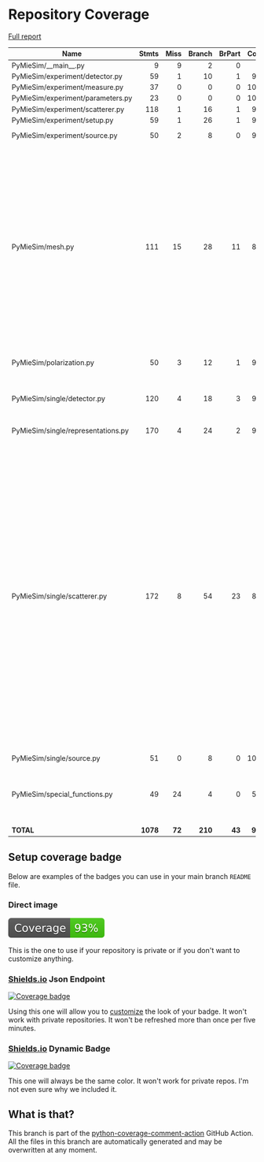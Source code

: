 # Repository Coverage

[Full report](https://htmlpreview.github.io/?https://github.com/MartinPdeS/PyMieSim/blob/python-coverage-comment-action-data/htmlcov/index.html)

| Name                               |    Stmts |     Miss |   Branch |   BrPart |   Cover |   Missing |
|----------------------------------- | -------: | -------: | -------: | -------: | ------: | --------: |
| PyMieSim/\_\_main\_\_.py           |        9 |        9 |        2 |        0 |      0% |      2-15 |
| PyMieSim/experiment/detector.py    |       59 |        1 |       10 |        1 |     97% |       174 |
| PyMieSim/experiment/measure.py     |       37 |        0 |        0 |        0 |    100% |           |
| PyMieSim/experiment/parameters.py  |       23 |        0 |        0 |        0 |    100% |           |
| PyMieSim/experiment/scatterer.py   |      118 |        1 |       16 |        1 |     99% |        86 |
| PyMieSim/experiment/setup.py       |       59 |        1 |       26 |        1 |     98% |        93 |
| PyMieSim/experiment/source.py      |       50 |        2 |        8 |        0 |     97% |   137-143 |
| PyMieSim/mesh.py                   |      111 |       15 |       28 |       11 |     81% |66->65, 67, 70->69, 71, 74->73, 75, 78->77, 79, 82->81, 86->85, 93->exit, 100->exit, 104->103, 108->107, 112->111, 179-183, 203-214 |
| PyMieSim/polarization.py           |       50 |        3 |       12 |        1 |     94% |28, 39, 47->46, 67 |
| PyMieSim/single/detector.py        |      120 |        4 |       18 |        3 |     93% |34-35, 358, 363, 375->379 |
| PyMieSim/single/representations.py |      170 |        4 |       24 |        2 |     97% |8, 52, 56-57 |
| PyMieSim/single/scatterer.py       |      172 |        8 |       54 |       23 |     86% |36->35, 41->40, 46->45, 51->50, 56->55, 61->60, 66->65, 71->70, 76->75, 81->80, 86->85, 91->90, 96->95, 101->100, 106->105, 111->110, 116->115, 258, 264, 380, 404, 619->618, 620, 623->622, 624, 627->626, 628, 631->630, 632 |
| PyMieSim/single/source.py          |       51 |        0 |        8 |        0 |    100% |           |
| PyMieSim/special\_functions.py     |       49 |       24 |        4 |        0 |     51% |18-24, 53-56, 70-75, 130-135, 151-156 |
|                          **TOTAL** | **1078** |   **72** |  **210** |   **43** | **91%** |           |


## Setup coverage badge

Below are examples of the badges you can use in your main branch `README` file.

### Direct image

[![Coverage badge](https://raw.githubusercontent.com/MartinPdeS/PyMieSim/python-coverage-comment-action-data/badge.svg)](https://htmlpreview.github.io/?https://github.com/MartinPdeS/PyMieSim/blob/python-coverage-comment-action-data/htmlcov/index.html)

This is the one to use if your repository is private or if you don't want to customize anything.

### [Shields.io](https://shields.io) Json Endpoint

[![Coverage badge](https://img.shields.io/endpoint?url=https://raw.githubusercontent.com/MartinPdeS/PyMieSim/python-coverage-comment-action-data/endpoint.json)](https://htmlpreview.github.io/?https://github.com/MartinPdeS/PyMieSim/blob/python-coverage-comment-action-data/htmlcov/index.html)

Using this one will allow you to [customize](https://shields.io/endpoint) the look of your badge.
It won't work with private repositories. It won't be refreshed more than once per five minutes.

### [Shields.io](https://shields.io) Dynamic Badge

[![Coverage badge](https://img.shields.io/badge/dynamic/json?color=brightgreen&label=coverage&query=%24.message&url=https%3A%2F%2Fraw.githubusercontent.com%2FMartinPdeS%2FPyMieSim%2Fpython-coverage-comment-action-data%2Fendpoint.json)](https://htmlpreview.github.io/?https://github.com/MartinPdeS/PyMieSim/blob/python-coverage-comment-action-data/htmlcov/index.html)

This one will always be the same color. It won't work for private repos. I'm not even sure why we included it.

## What is that?

This branch is part of the
[python-coverage-comment-action](https://github.com/marketplace/actions/python-coverage-comment)
GitHub Action. All the files in this branch are automatically generated and may be
overwritten at any moment.